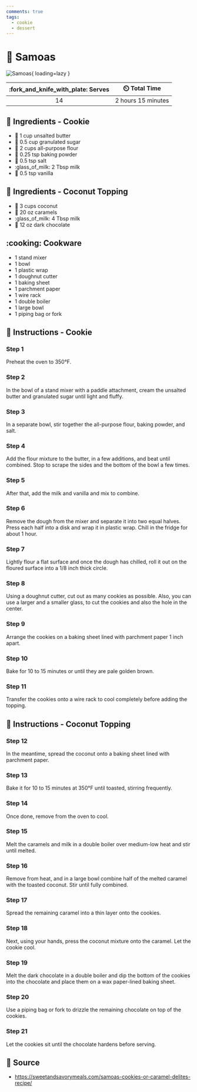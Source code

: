```yaml
---
comments: true
tags:
  - cookie
  - dessert
---
```

# :cookie: Samoas

![Samoas](../assets/images/samoas.png){ loading=lazy }

| :fork_and_knife_with_plate: Serves | :timer_clock: Total Time |
|:----------------------------------:|:-----------------------: |
| 14 | 2 hours 15 minutes |

## :salt: Ingredients - Cookie

- :butter: 1 cup unsalted butter
- :candy: 0.5 cup granulated sugar
- :ear_of_rice: 2 cups all-purpose flour
- :dash: 0.25 tsp baking powder
- :salt: 0.5 tsp salt
- :glass_of_milk: 2 Tbsp milk
- :icecream: 0.5 tsp vanilla

## :salt: Ingredients - Coconut Topping

- :coconut: 3 cups coconut
- :candy: 20 oz caramels
- :glass_of_milk: 4 Tbsp milk
- :chocolate_bar: 12 oz dark chocolate

## :cooking: Cookware

- 1 stand mixer
- 1 bowl
- 1 plastic wrap
- 1 doughnut cutter
- 1 baking sheet
- 1 parchment paper
- 1 wire rack
- 1 double boiler
- 1 large bowl
- 1 piping bag or fork

## :pencil: Instructions - Cookie

### Step 1

Preheat the oven to 350°F.

### Step 2

In the bowl of a stand mixer with a paddle attachment, cream the unsalted butter and granulated sugar until light and
fluffy.

### Step 3

In a separate bowl, stir together the all-purpose flour, baking powder, and salt.

### Step 4

Add the flour mixture to the butter, in a few additions, and beat until combined. Stop to scrape the sides and the
bottom of the bowl a few times.

### Step 5

After that, add the milk and vanilla and mix to combine.

### Step 6

Remove the dough from the mixer and separate it into two equal halves. Press each half into a disk and wrap it in
plastic wrap. Chill in the fridge for about 1 hour.

### Step 7

Lightly flour a flat surface and once the dough has chilled, roll it out on the floured surface into a 1/8 inch thick
circle.

### Step 8

Using a doughnut cutter, cut out as many cookies as possible. Also, you can use a larger and a smaller glass, to cut the
cookies and also the hole in the center.

### Step 9

Arrange the cookies on a baking sheet lined with parchment paper 1 inch apart.

### Step 10

Bake for 10 to 15 minutes or until they are pale golden brown.

### Step 11

Transfer the cookies onto a wire rack to cool completely before adding the topping.

## :pencil: Instructions - Coconut Topping

### Step 12

In the meantime, spread the coconut onto a baking sheet lined with parchment paper.

### Step 13

Bake it for 10 to 15 minutes at 350°F until toasted, stirring frequently.

### Step 14

Once done, remove from the oven to cool.

### Step 15

Melt the caramels and milk in a double boiler over medium-low heat and stir until melted.

### Step 16

Remove from heat, and in a large bowl combine half of the melted caramel with the toasted coconut. Stir until fully
combined.

### Step 17

Spread the remaining caramel into a thin layer onto the cookies.

### Step 18

Next, using your hands, press the coconut mixture onto the caramel. Let the cookie cool.

### Step 19

Melt the dark chocolate in a double boiler and dip the bottom of the cookies into the chocolate and place them on a wax
paper-lined baking sheet.

### Step 20

Use a piping bag or fork to drizzle the remaining chocolate on top of the cookies.

### Step 21

Let the cookies sit until the chocolate hardens before serving.

## :link: Source

- <https://sweetandsavorymeals.com/samoas-cookies-or-caramel-delites-recipe/>
